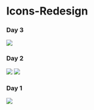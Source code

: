 # Icons-Redesign

### Day 3

![](http://7u2m4t.com1.z0.glb.clouddn.com/Sea.png)

### Day 2

![](http://7u2m4t.com1.z0.glb.clouddn.com/Shirt_1.png)
![](http://7u2m4t.com1.z0.glb.clouddn.com/Shirt.png)

### Day 1

![](http://7u2m4t.com1.z0.glb.clouddn.com/Telegram_Export.png)
